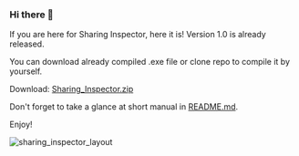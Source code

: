 ### Hi there 👋

If you are here for Sharing Inspector, here it is! Version 1.0 is already released. 

You can download already compiled .exe file or clone repo to compile it by yourself.

Download: [Sharing_Inspector.zip](https://github.com/mateoo1/mateoo1/files/7424529/Sharing_Inspector.zip)

Don't forget to take a glance at short manual in [README.md](https://github.com/mateoo1/sharing-inspector/blob/main/README.md).

Enjoy!

![sharing_inspector_layout](https://user-images.githubusercontent.com/32539815/135668252-d5df0c95-0d2f-4fa3-9435-ed8c90ec5cd9.jpg)


<!--
**mateoo1/mateoo1** is a ✨ _special_ ✨ repository because its `README.md` (this file) appears on your GitHub profile.

Here are some ideas to get you started:

- 🔭 I’m currently working on ...
- 🌱 I’m currently learning ...
- 👯 I’m looking to collaborate on ...
- 🤔 I’m looking for help with ...
- 💬 Ask me about ...
- 📫 How to reach me: ...
- 😄 Pronouns: ...
- ⚡ Fun fact: ...
-->
